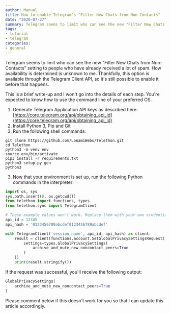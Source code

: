 ```yaml
---
author: Manual
title: How to enable Telegram's "Filter New Chats from Non-Contacts"
date: "2020-07-27"
summary: Telegram seems to limit who can see the new "Filter New Chats from Non-Contacts" setting to people who have already received a lot of spam. Thankfully, it's still possible to enable it before that happens.
tags: 
- tutorial
- telegram
categories:
- general
---
```


Telegram seems to limit who can see the new "Filter New Chats from Non-Contacts" setting to people who have already received a lot of spam. How availability is determined is unknown to me. Thankfully, this option is available through the Telegram Client API, so it's still possible to enable it before that happens.

This is a brief write-up and I won't go into the details of each step. You're expected to know how to use the command line of your preferred OS.

1. Generate Telegram Application API keys as described here: [https://core.telegram.org/api/obtaining_api_id](https://core.telegram.org/api/obtaining_api_id)
2. Install Python 3, Pip and Git
3. Run the following shell commands:

```shell
git clone https://github.com/LonamiWebs/Telethon.git
cd Telethon
python3 -m venv env
source env/bin/activate
pip3 install -r requirements.txt
python3 setup.py gen
python3
```

3. Now that your environment is set up, run the following Python commands in the interpreter:

```python
import os, sys
sys.path.insert(0, os.getcwd())
from telethon import functions, types
from telethon.sync import TelegramClient

# These example values won't work. Replace them with your own credentials.
api_id = 12345
api_hash = '0123456789abcdef0123456789abcdef'

with TelegramClient('session_name', api_id, api_hash) as client:
    result = client(functions.account.SetGlobalPrivacySettingsRequest(
        settings=types.GlobalPrivacySettings(
            archive_and_mute_new_noncontact_peers=True
        )
    ))
    print(result.stringify())
```

If the request was successful, you'll receive the following output:

```python
GlobalPrivacySettings(
	archive_and_mute_new_noncontact_peers=True
)
```

Please comment below if this doesn't work for you so that I can update this article accordingly.
